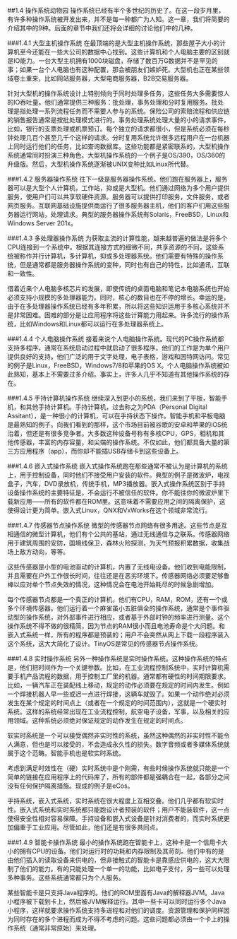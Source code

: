 ##1.4 操作系统动物园
操作系统已经有半个多世纪的历史了。在这一段岁月里，有许多种操作系统被开发出来，并不是每一种都广为人知。这一章，我们将简要的介绍其中的9种。后面的章节中我们还将会详细的讨论他们中的几种。

###1.4.1 大型主机操作系统
在最顶端的是大型主机操作系统，那些屋子大小的计算机至今还能在一些大公司的数据中心找到。这些计算机和个人电脑主要的区别就是IO能力。一台大型主机拥有1000块磁盘，存储了数百万G数据并不是罕见的事；如果一台个人电脑也有这种配置，那会被朋友们嫉妒死。大型机也正在某些领域卷土重来，比如网站服务器，大型电商服务器，B2B交易服务器。

针对大型机的操作系统设计上特别倾向于同时处理多任务，这些任务大多需要惊人的IO吞吐量。他们通常提供三种服务：批处理，事务处理和分时复用服务。批处理是指处理一系列流程任务而不需要人参与的系统。保险公司的索赔流程和供应链的销售报告通常是按批处理模式进行的。事务处理系统处理大量的小的请求事件，比如，银行的支票处理或机票预订。每个独立的请求都很小，但是系统必须在每秒钟处理几百个甚至几千个这样的请求。分时复用系统允许很多远程用户在一台机器上同时运行他们的任务，比如查询数据库。这些功能都是紧密联系的，大型机操作系统通常同时扮演三种角色。大型机操作系统的一个例子是OS/390，OS/360的升级版。然后，大型机操作系统逐渐被UNIX变种比如Linux所代替。

###1.4.2 服务器操作系统
往下一级是服务器操作系统。他们跑在服务器上，服务器可以是大型个人计算机，工作站，抑或是大型机。他们通过网络为多个用户提供服务，使用户们可以共享软硬件资源。服务器可以提供打印服务，文件服务，或者网页服务。互联网基础设施提供商运行了很多服务器主机，他们的客户们用这些服务器运行网站，处理请求。典型的服务器操作系统有Solaris，FreeBSD，Linux和Windows Server 201x。

###1.4.3 多处理器操作系统
为获取主流的计算性能，越来越普遍的做法是将多个CPU连接到一个系统中。根据其连接方式的细微不同，共享资源的不同，这些系统被称作并行计算机，多计算机，抑或多处理器系统。他们需要有特殊的操作系统，但是通常都是服务器操作系统的变种，同时也有自己的特性，比如通讯，互联和一致性。

借着近来个人电脑多核芯片的发展，即使传统的桌面电脑和笔记本电脑系统也开始必须支持小规模的多处理器能力。同时，核心的数目也在不停的增长。幸运的是，由于在多处理器操作系统已经有多年积累，所以将这些知识运用于多核心系统并不是非常困难。困难的部分是让应用程序将这些计算能力用起来。许多流行的操作系统，比如Windows和Linux都可以运行在多处理器系统上。

###1.4.4 个人电脑操作系统
接着来说个人电脑操作系统。现代的PC操作系统都支持多程序，通常在系统启动过程中就启动了很多程序。他们的工作是为单个用户提供良好的支持。他们广泛的用于文字处理，电子表格，游戏和因特网访问。常见的例子是Linux，FreeBSD，Windows7/8和苹果的OS X。个人电脑操作系统被如此熟知，基本上不需要过多介绍。事实上，许多人几乎不知道有其他操作系统的存在。

###1.4.5 手持计算机操作系统
继续深入到更小的系统，我们来到了平板，智能手机，和其他手持计算机。手持计算机，过去称之为PDA（Personal Digital Assitant），是一种很小的计算机，可以在手持状态下操作。智能手机和平板电脑是最熟知的例子。向我们看到的那样，这个市场目前被谷歌的安卓和苹果的iOS统治着，但还是有很多竞争者。大多数这种设备号称有多核CPU，GPS，相机和其他传感器，丰富的内存容量，和尖端的操作系统。不仅如此，他们都具备大量的第三方应用程序（app），而你却不能插USB存储卡到这些设备上。

###1.4.6 嵌入式操作系统
嵌入式操作系统跑在那些通常不被认为是计算机的系统上，用于控制设备，同时他们不接受用户安装的软件。典型的例子是微波炉，电视盒子，汽车，DVD录放机，传统手机，MP3播放器。嵌入式操作系统区别于手持设备操作系统的主要特征是，不会运行不被信任的软件。你不能往你的微波炉里下载新应用——所有的软件都在ROM里。这意味着不需要应用之间的隔离保护，这使得设计更为简单。嵌入式Linux，QNX和VxWorks在这个领域非常流行。

###1.4.7 传感器节点操作系统
微型的传感器节点网络有很多用途。这些节点是互相通信的微型计算机，他们有个公共的基站，通过无线通信与之联系。传感器网络用于建筑周围的安防，国境线保卫，森林火险探测，为天气预报积累数据，收集战场上敌方动向，等等。

这些传感器是小型的电池驱动的计算机，内置了无线电设备。他们收到电能限制，并且需要在户外工作很长时间，往往还是在恶劣环境下。传感器网络必须要足够鲁棒以应对单个节点失效的情况，这种情况会在电池开始耗尽的时候急剧增加。

每个传感器节点都是一个真正的计算机，他们有CPU，RAM，ROM，还有一个或多个环境传感器。他们运行着一个麻雀虽小五脏俱全的操作系统，通常是个事件驱动型的操作系统，对外部事件进行相应，或者基于外部时钟的频率进行测量。这个操作系统不得不做的很精简，因为节点的RAM很小而且电池寿命是个大问题。和嵌入式系统一样，所有的程序都是预装的；用户不会突然从网上下载一段程序装入这个系统，这大大简化了设计。TinyOS是常见的传感器节点操作系统。

###1.4.8 实时操作系统
另外一种操作系统是实时操作系统。这种操作系统的特点是，他们把时间作为一个关键参数。比如，在工业流程控制系统中，实时计算机需要手机产品流程的数据，用于控制工厂里的机器。通常都有硬性的时间期限要求。比如，一辆汽车正在装配线上移动，规定的动作必须要在规定的时间内发生。例如一个焊接机器人早一些或迟一点进行焊接，这辆车就毁了。如果一个动作绝对必须发生在某个规定的时间点上（或者在一个规定的时间范围内），这就是一个硬实时系统。这样的系统经常出现在工业流程控制，航空电子设备，军事，以及相关的应用领域。这种系统必须绝对保证规定的动作发生在规定的时间点。

软实时系统是一个可以接受偶然非实时性的系统，虽然这种偶然的非实时性不能令人满意，但也是可以接受的，不会造成永久性的损失。数字音频或者多媒体系统就属于这个范畴。智能手机也是软实时系统。

考虑到满足时效性在（硬）实时系统中是个刚需，有些时候操作系统就只能是一个简单的链接在应用程序上的代码库了，所有的部件都是强耦合在一起，各部分之间没有任何保护隔离措施。现成的例子是eCos。

手持系统，嵌入式系统，实时系统在很大程度上互相交叠。他们几乎都有软实时性。嵌入式系统和实时系统都只能跑设计者预装的软件；用户不能装软件，这一点使得安全性相对容易保障。手持设备和嵌入式设备是针对消费者的，而实时系统更加偏重于工业应用。尽管如此，他们还是有很多共同点。

###1.4.9 智能卡操作系统
最小的操作系统跑在智能卡上，这种卡是一个信用卡大小的拥有CPU的设备。他们对运行时的功耗和内存限制及其苛刻。他们中有的是由他们插入的读取设备来供电的，但非接触式的智能卡是靠感应供电的，这大大限制了他们的能力。有的只能处理一个单一的功能，比如电子支付，另一些可以处理多种事务。这些系统通常都只为个人服务。

某些智能卡是只支持Java程序的。他们的ROM里面有Java的解释器JVM。Java小程序被下载到卡上，然后被JVM解释运行。其中一些卡可以同时运行多个Java小程序，这样就要求操作系统支持多进程和对他们的调度。资源管理和保护同样因为同时存在的多个进程而成为不得不考虑的问题。这些问题都必须由一个卡上的操作系统（通常非常原始）来处理。
